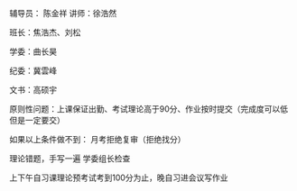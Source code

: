 辅导员： 陈金祥   讲师：徐浩然

班长：焦浩杰、刘松

学委：曲长昊

纪委：冀雲峰

文书：高硕宇



原则性问题：上课保证出勤、考试理论高于90分、作业按时提交（完成度可以低 但是一定要交）

如果以上条件做不到： 月考拒绝复审（拒绝找分）

理论错题，手写一遍 学委组长检查

上下午自习课理论预考试考到100分为止，晚自习进会议写作业







